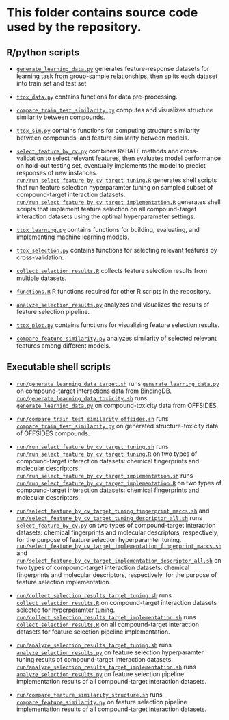 # This folder contains source code used by the repository.

## R/python scripts 

+ [`generate_learning_data.py`](generate_learning_data.py) generates feature-response datasets for learning task from group-sample relationships, then splits each dataset into train set and test set   

+ [`ttox_data.py`](ttox_data.py) contains functions for data pre-processing.  

+ [`compare_train_test_similarity.py`](compare_train_test_similarity.py) computes and visualizes structure similarity between compounds.

+ [`ttox_sim.py`](ttox_sim.py) contains functions for computing structure similarity between compounds, and feature similarity between models.

+ [`select_feature_by_cv.py`](select_feature_by_cv.py) combines ReBATE methods and cross-validation to select relevant features, then evaluates model performance on hold-out testing set, eventually implements the model to predict responses of new instances. [`run/run_select_feature_by_cv_target_tuning.R`](run/run_select_feature_by_cv_target_tuning.R) generates shell scripts that run feature selection hyperparamter tuning on sampled subset of compound-target interaction datasets. [`run/run_select_feature_by_cv_target_implementation.R`](run/run_select_feature_by_cv_target_implementation.R) generates shell scripts that implement feature selection on all compound-target interaction datasets using the optimal hyperparameter settings. 

+ [`ttox_learning.py`](ttox_learning.py) contains functions for building, evaluating, and implementing machine learning models. 

+ [`ttox_selection.py`](ttox_selection.py) contains functions for selecting relevant features by cross-validation. 

+ [`collect_selection_results.R`](collect_selection_results.R) collects feature selection results from multiple datasets.

+ [`functions.R`](functions.R) R functions required for other R scripts in the repository.

+ [`analyze_selection_results.py`](analyze_selection_results.py) analyzes and visualizes the results of feature selection pipeline.  

+ [`ttox_plot.py`](ttox_plot.py) contains functions for visualizing feature selection results. 

+ [`compare_feature_similarity.py`](compare_feature_similarity.py) analyzes similarity of selected relevant features among different models. 

## Executable shell scripts

+ [`run/generate_learning_data_target.sh`](run/generate_learning_data_target.sh) runs [`generate_learning_data.py`](generate_learning_data.py) on compound-target interactions data from BindingDB. [`run/generate_learning_data_toxicity.sh`](run/generate_learning_data_toxicity.sh) runs [`generate_learning_data.py`](generate_learning_data.py) on compound-toxicity data from OFFSIDES.

+ [`run/compare_train_test_similarity_offsides.sh`](run/compare_train_test_similarity_offsides.sh) runs [`compare_train_test_similarity.py`](compare_train_test_similarity.py) on generated structure-toxicity data of OFFSIDES compounds.

+ [`run/run_select_feature_by_cv_target_tuning.sh`](run/run_select_feature_by_cv_target_tuning.sh) runs [`run/run_select_feature_by_cv_target_tuning.R`](run/run_select_feature_by_cv_target_tuning.R) on two types of compound-target interaction datasets: chemical fingerprints and molecular descriptors. [`run/run_select_feature_by_cv_target_implementation.sh`](run/run_select_feature_by_cv_target_implementation.sh) runs [`run/run_select_feature_by_cv_target_implementation.R`](run/run_select_feature_by_cv_target_implementation.R) on two types of compound-target interaction datasets: chemical fingerprints and molecular descriptors.

+ [`run/select_feature_by_cv_target_tuning_fingerprint_maccs.sh`](run/select_feature_by_cv_target_tuning_fingerprint_maccs.sh) and [`run/select_feature_by_cv_target_tuning_descriptor_all.sh`](run/select_feature_by_cv_target_tuning_descriptor_all.sh) runs [`select_feature_by_cv.py`](select_feature_by_cv.py) on two types of compound-target interaction datasets: chemical fingerprints and molecular descriptors, respectively, for the purpose of feature selection hyperparamter tuning. [`run/select_feature_by_cv_target_implementation_fingerprint_maccs.sh`](run/select_feature_by_cv_target_implementation_fingerprint_maccs.sh) and [`run/select_feature_by_cv_target_implementation_descriptor_all.sh`](run/select_feature_by_cv_target_implementation_descriptor_all.sh) on two types of compound-target interaction datasets: chemical fingerprints and molecular descriptors, respectively, for the purpose of feature selection implementation.

+ [`run/collect_selection_results_target_tuning.sh`](run/collect_selection_results_target_tuning.sh) runs [`collect_selection_results.R`](collect_selection_results.R) on compound-target interaction datasets selected for hyperparamter tuning. [`run/collect_selection_results_target_implementation.sh`](run/collect_selection_results_target_implementation.sh) runs [`collect_selection_results.R`](collect_selection_results.R) on all compound-target interaction datasets for feature selection pipeline implementation. 

+ [`run/analyze_selection_results_target_tuning.sh`](run/analyze_selection_results_target_tuning.sh) runs [`analyze_selection_results.py`](analyze_selection_results.py) on feature selection hyperparamter tuning results of compound-target interaction datasets. [`run/analyze_selection_results_target_implementation.sh`](run/analyze_selection_results_target_implementation.sh) runs [`analyze_selection_results.py`](analyze_selection_results.py) on feature selection pipeline implementation results of all compound-target interaction datasets.

+ [`run/compare_feature_similarity_structure.sh`](run/compare_feature_similarity_structure.sh) runs [`compare_feature_similarity.py`](compare_feature_similarity.py) on feature selection pipeline implementation results of all compound-target interaction datasets. 
